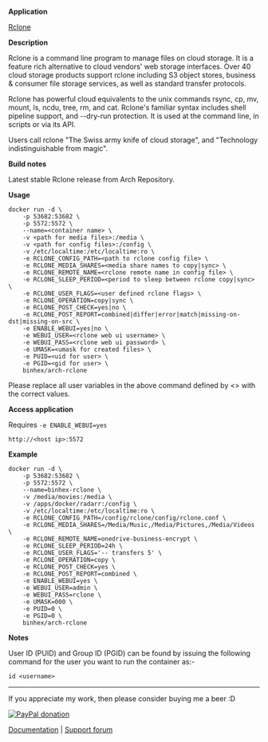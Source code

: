 **Application**

[Rclone](https://rclone.org/)

**Description**

Rclone is a command line program to manage files on cloud storage. It is a feature rich alternative to cloud vendors' web storage interfaces. Over 40 cloud storage products support rclone including S3 object stores, business & consumer file storage services, as well as standard transfer protocols.

Rclone has powerful cloud equivalents to the unix commands rsync, cp, mv, mount, ls, ncdu, tree, rm, and cat. Rclone's familiar syntax includes shell pipeline support, and --dry-run protection. It is used at the command line, in scripts or via its API.

Users call rclone "The Swiss army knife of cloud storage", and "Technology indistinguishable from magic".

**Build notes**

Latest stable Rclone release from Arch Repository.

**Usage**
```
docker run -d \
    -p 53682:53682 \
    -p 5572:5572 \
    --name=<container name> \
    -v <path for media files>:/media \
    -v <path for config files>:/config \
    -v /etc/localtime:/etc/localtime:ro \
    -e RCLONE_CONFIG_PATH=<path to rclone config file> \
    -e RCLONE_MEDIA_SHARES=<media share names to copy|sync> \
    -e RCLONE_REMOTE_NAME=<rclone remote name in config file> \
    -e RCLONE_SLEEP_PERIOD=<period to sleep between rclone copy|sync> \
    -e RCLONE_USER_FLAGS=<user defined rclone flags> \
    -e RCLONE_OPERATION=copy|sync \
    -e RCLONE_POST_CHECK=yes|no \
    -e RCLONE_POST_REPORT=combined|differ|error|match|missing-on-dst|missing-on-src \
    -e ENABLE_WEBUI=yes|no \
    -e WEBUI_USER=<rclone web ui username> \
    -e WEBUI_PASS=<rclone web ui password> \
    -e UMASK=<umask for created files> \
    -e PUID=<uid for user> \
    -e PGID=<gid for user> \
    binhex/arch-rclone
```

Please replace all user variables in the above command defined by <> with the correct values.

**Access application**

Requires `-e ENABLE_WEBUI=yes`

`http://<host ip>:5572`

**Example**
```
docker run -d \
    -p 53682:53682 \
    -p 5572:5572 \
    --name=binhex-rclone \
    -v /media/movies:/media \
    -v /apps/docker/radarr:/config \
    -v /etc/localtime:/etc/localtime:ro \
    -e RCLONE_CONFIG_PATH=/config/rclone/config/rclone.conf \
    -e RCLONE_MEDIA_SHARES=/Media/Music,/Media/Pictures,/Media/Videos \
    -e RCLONE_REMOTE_NAME=onedrive-business-encrypt \
    -e RCLONE_SLEEP_PERIOD=24h \
    -e RCLONE_USER_FLAGS='-- transfers 5' \
    -e RCLONE_OPERATION=copy \
    -e RCLONE_POST_CHECK=yes \
    -e RCLONE_POST_REPORT=combined \
    -e ENABLE_WEBUI=yes \
    -e WEBUI_USER=admin \
    -e WEBUI_PASS=rclone \
    -e UMASK=000 \
    -e PUID=0 \
    -e PGID=0 \
    binhex/arch-rclone
```

**Notes**

User ID (PUID) and Group ID (PGID) can be found by issuing the following command for the user you want to run the container as:-

```
id <username>
```
___
If you appreciate my work, then please consider buying me a beer  :D

[![PayPal donation](https://www.paypal.com/en_US/i/btn/btn_donate_SM.gif)](https://www.paypal.com/cgi-bin/webscr?cmd=_s-xclick&hosted_button_id=MM5E27UX6AUU4)

[Documentation](https://github.com/binhex/documentation) | [Support forum](https://forums.unraid.net/topic/111235-support-binhex-rclone/)